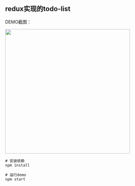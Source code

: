 ## redux实现的todo-list
DEMO截图：

<img src="https://user-gold-cdn.xitu.io/2018/10/23/166a135a4678dfd2?w=553&h=363&f=png&s=30083" width="400"/>

```
# 安装依赖
npm install

# 运行demo
npm start
```

